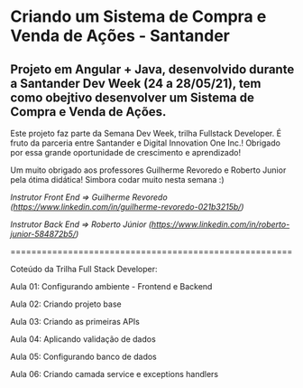 # Criando um Sistema de Compra e Venda de Ações - Santander

## Projeto em Angular + Java, desenvolvido durante a Santander Dev Week (24 a 28/05/21), tem como obejtivo desenvolver um Sistema de Compra e Venda de Ações.

Este projeto faz parte da Semana Dev Week, trilha Fullstack Developer. É fruto da parceria entre Santander e Digital Innovation One Inc.! Obrigado por essa grande oportunidade de crescimento e aprendizado! 

Um muito obrigado aos professores Guilherme Revoredo e Roberto Junior pela ótima didática! Simbora codar muito nesta semana :)

*Instrutor Front End => Guilherme Revoredo (https://www.linkedin.com/in/guilherme-revoredo-021b3215b/)*

*Instrutor Back End => Roberto Júnior (https://www.linkedin.com/in/roberto-junior-584872b5/)*

======================================================

Coteúdo da Trilha Full Stack Developer:

Aula 01: Configurando ambiente - Frontend e Backend

Aula 02: Criando projeto base

Aula 03: Criando as primeiras APIs       

Aula 04: Aplicando validação de dados

Aula 05: Configurando banco de dados

Aula 06: Criando camada service e exceptions handlers
